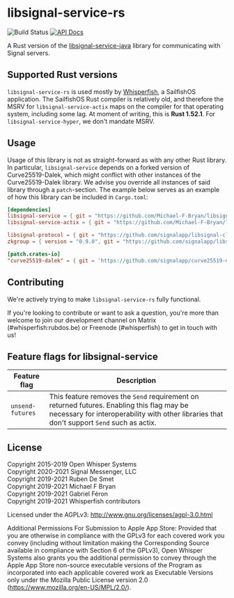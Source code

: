 # libsignal-service-rs

![Build Status](https://github.com/whisperfish/libsignal-service-rs/workflows/CI/badge.svg)
[![API Docs](https://img.shields.io/badge/docs-libsignal--service-blue)](https://whisperfish.github.io/libsignal-service-rs/libsignal_service)

A Rust version of the [libsignal-service-java][lsj] library for communicating
with Signal servers.

## Supported Rust versions

`libsignal-service-rs` is used mostly by [Whisperfish](https://gitlab.com/whisperfish/whisperfish/),
a SailfishOS application.
The SailfishOS Rust compiler is relatively old, and therefore the MSRV for `libsignal-service-actix` maps on the compiler for that operating system,
including some lag.
At moment of writing, this is **Rust 1.52.1**.
For `libsignal-service-hyper`, we don't mandate MSRV.

## Usage

Usage of this library is not as straight-forward as with any other Rust library.
In particular, `libsignal-service` depends on a forked version of Curve25519-Dalek,
which might conflict with other instances of the Curve25519-Dalek library.
We advise you override all instances of said library through a `patch`-section.
The example below serves as an example of how this library can be included in `Cargo.toml`:

```toml
[dependencies]
libsignal-service = { git = "https://github.com/Michael-F-Bryan/libsignal-service-rs", branch = "master" }
libsignal-service-actix = { git = "https://github.com/Michael-F-Bryan/libsignal-service-rs", branch = "master" }

libsignal-protocol = { git = "https://github.com/signalapp/libsignal-client", branch = "main" }
zkgroup = { version = "0.9.0", git = "https://github.com/signalapp/libsignal-client", branch = "main" }

[patch.crates-io]
"curve25519-dalek" = { git = 'https://github.com/signalapp/curve25519-dalek', branch = 'lizard2' }
```


## Contributing

We're actively trying to make `libsignal-service-rs` fully functional.

If you're looking to contribute or want to ask a question, you're more than welcome to join our development channel on Matrix (#whisperfish:rubdos.be) or Freenode (#whisperfish) to get in touch with us!

## Feature flags for libsignal-service

| Feature flag     | Description                                                                                                                                                                             |
|------------------|-----------------------------------------------------------------------------------------------------------------------------------------------------------------------------------------|
| `unsend-futures` | This feature removes the `Send` requirement on returned futures. Enabling this flag may be necessary for interoperability with other libraries that don't support `Send` such as actix. |

## License

Copyright 2015-2019 Open Whisper Systems  
Copyright 2020-2021 Signal Messenger, LLC  
Copyright 2019-2021 Ruben De Smet  
Copyright 2019-2021 Michael F Bryan  
Copyright 2019-2021 Gabriel Féron  
Copyright 2019-2021 Whisperfish contributors  

Licensed under the AGPLv3: http://www.gnu.org/licenses/agpl-3.0.html

Additional Permissions For Submission to Apple App Store: Provided that you
are otherwise in compliance with the GPLv3 for each covered work you convey
(including without limitation making the Corresponding Source available in
compliance with Section 6 of the GPLv3), Open Whisper Systems also grants you
the additional permission to convey through the Apple App Store non-source
executable versions of the Program as incorporated into each applicable
covered work as Executable Versions only under the Mozilla Public License
version 2.0 (https://www.mozilla.org/en-US/MPL/2.0/).

[lsj]: https://github.com/signalapp/libsignal-service-java

